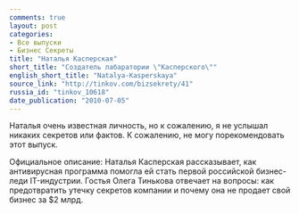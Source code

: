 ```yaml
---
comments: true
layout: post
categories:
- Все выпуски
- Бизнес Секреты
title: "Наталья Касперская"
short_title: "Создатель лабаратории \"Касперского\""
english_short_title: "Natalya-Kasperskaya"
source_link: "http://tinkov.com/bizsekrety/41"
russia_id: "tinkov_10618"
date_publication: "2010-07-05"
---
```

Наталья очень известная личность, но к сожалению, я не услышал никаких секретов или фактов.
К сожалению, не могу порекомендовать этот выпуск.
<!--more-->
Официальное описание:
Наталья Касперская рассказывает, как антивирусная программа помогла ей стать первой российской бизнес-леди IT-индустрии. Гостья Олега Тинькова отвечает на вопросы: как предотвратить утечку секретов компании и почему она не продает свой бизнес за $2 млрд.
